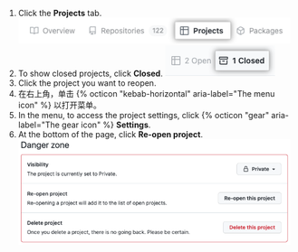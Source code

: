 1. Click the **Projects** tab. ![显示项目关闭按钮的屏幕截图](/assets/images/help/issues/projects-profile-tab.png)
1. To show closed projects, click **Closed**. ![显示项目关闭按钮的屏幕截图](/assets/images/help/issues/closed-projects-tab.png)
1. Click the project you want to reopen.
1. 在右上角，单击 {% octicon "kebab-horizontal" aria-label="The menu icon" %} 以打开菜单。
1. In the menu, to access the project settings, click {% octicon "gear" aria-label="The gear icon" %} **Settings**.
1. At the bottom of the page, click **Re-open project**. ![Screenshot showing project re-open button](/assets/images/help/issues/reopen-project-button.png)